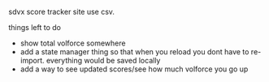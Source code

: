 sdvx score tracker site use csv. 

things left to do
- show total volforce somewhere
- add a state manager thing so that when you reload you dont have to re-import. everything would be saved locally
- add a way to see updated scores/see how much volforce you go up
